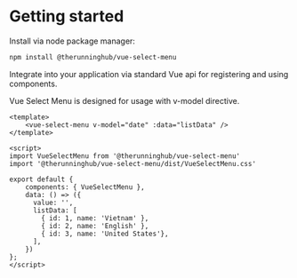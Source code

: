 # Getting started
Install via node package manager:
```bash
npm install @therunninghub/vue-select-menu
```
Integrate into your application via standard Vue api for registering and using components.

Vue Select Menu is designed for usage with v-model directive.
```vue
<template>
    <vue-select-menu v-model="date" :data="listData" />
</template>

<script>
import VueSelectMenu from '@therunninghub/vue-select-menu'
import '@therunninghub/vue-select-menu/dist/VueSelectMenu.css'

export default {
    components: { VueSelectMenu },
    data: () => ({
      value: '',
      listData: [
        { id: 1, name: 'Vietnam' },
        { id: 2, name: 'English' },
        { id: 3, name: 'United States'},
      ],
    })
};
</script>
```
